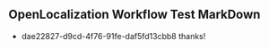 ## OpenLocalization Workflow Test MarkDown
* dae22827-d9cd-4f76-91fe-daf5fd13cbb8 thanks!

<!--HONumber=Aug16_HO1-->


